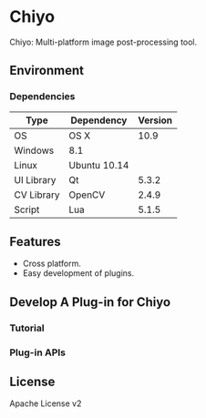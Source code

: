 Chiyo
=====

Chiyo: Multi-platform image post-processing tool.

## Environment
### Dependencies
Type | Dependency | Version |
--- | --- | --- |
OS | OS X | 10.9 |
 | Windows | 8.1 |
 | Linux | Ubuntu 10.14 |
UI Library | Qt | 5.3.2 |
CV Library | OpenCV | 2.4.9 |
Script | Lua | 5.1.5 |
 

## Features
* Cross platform.
* Easy development of plugins.

## Develop A Plug-in for Chiyo
### Tutorial

### Plug-in APIs

## License
Apache License v2
